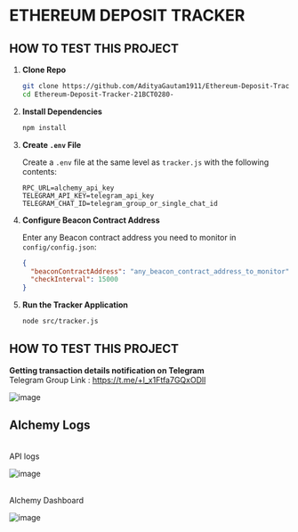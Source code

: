 # ETHEREUM DEPOSIT TRACKER

## HOW TO TEST THIS PROJECT

1. **Clone Repo**

   ```bash
   git clone https://github.com/AdityaGautam1911/Ethereum-Deposit-Tracker-21BCT0280-.git
   cd Ethereum-Deposit-Tracker-21BCT0280-
   ```

2. **Install Dependencies**

   ```bash
   npm install
   ```

3. **Create `.env` File**

   Create a `.env` file at the same level as `tracker.js` with the following contents:

   ```env
   RPC_URL=alchemy_api_key
   TELEGRAM_API_KEY=telegram_api_key
   TELEGRAM_CHAT_ID=telegram_group_or_single_chat_id
   ```

4. **Configure Beacon Contract Address**

   Enter any Beacon contract address you need to monitor in `config/config.json`:

   ```json
   {
     "beaconContractAddress": "any_beacon_contract_address_to_monitor",
     "checkInterval": 15000
   }
   ```

5. **Run the Tracker Application**

   ```bash
   node src/tracker.js
   ```

## HOW TO TEST THIS PROJECT

**Getting transaction details notification on Telegram**
<br>
Telegram Group Link : https://t.me/+l_x1Ftfa7GQxODll

![image](https://github.com/user-attachments/assets/861294d7-6f29-4acb-97a3-0fee94ffd8d7)

## Alchemy Logs
<br>
API logs

![image](https://github.com/user-attachments/assets/a5011f18-70bc-488e-be22-357d8fc9ba19)

<br>
Alchemy Dashboard
<br>

![image](https://github.com/user-attachments/assets/8a48cb34-325c-4901-960b-190a401c07c2)

